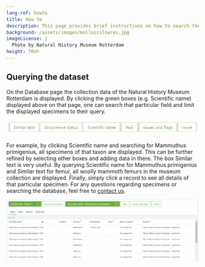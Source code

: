 ```yaml
---
lang-ref: howto
title: How to
description: This page provides brief instructions on how to search the specimen database of the [Natural History Museum Rotterdam](https://www.hetnatuurhistorisch.nl/en).
background: /assets/images/molluscslowres.jpg
imageLicense: |
  Photo by Natural History Museum Rotterdam
height: 70vh
---
```


## Querying the dataset
On the Database page the collection data of the Natural History Museum Rotterdam is displayed. By clicking the green boxes (e.g. Scientific name) displayed above on that page, one can search that particular field and limit the displayed specimens to their query.

<img src="/assets/images/greenboxes.jpg">

For example, by clicking Scientific name and searching for Mammuthus primigenius, all specimens of that taxon are displayed. This can be further refined by selecting other boxes and adding data in there. The box Similar text is very useful. By querying Scientific name for Mammuthus primigenius and Similar text for femur, all woolly mammoth femurs in the museum collection are displayed. Finally, simply click a record to see all details of that particular specimen. For any questions regarding specimens or searching the database, feel free to [contact us](https://www.hetnatuurhistorisch.nl/en/contact/).

<img src="/assets/images/examplequery.jpg">
